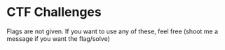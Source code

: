 # CTF Challenges
Flags are not given. If you want to use any of these, feel free (shoot me a message if you want the flag/solve)
